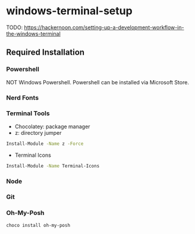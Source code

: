 # windows-terminal-setup

TODO: https://hackernoon.com/setting-up-a-development-workflow-in-the-windows-terminal

## Required Installation
### Powershell
NOT Windows Powershell. Powershell can be installed via Microsoft Store.

### Nerd Fonts
### Terminal Tools
- Chocolatey: package manager
- z: directory jumper
```bash
Install-Module -Name z -Force
```
- Terminal Icons
```bash
Install-Module -Name Terminal-Icons
```
### Node
### Git
### Oh-My-Posh
```bash
choco install oh-my-posh
```
